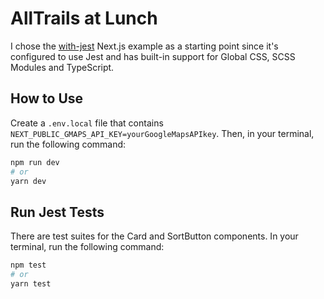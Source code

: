 # AllTrails at Lunch

I chose the [with-jest](https://github.com/vercel/next.js/tree/canary/examples/with-jest) Next.js example as a starting point since it's configured to use Jest and has built-in support for Global CSS, SCSS Modules and TypeScript.

## How to Use

Create a `.env.local` file that contains `NEXT_PUBLIC_GMAPS_API_KEY=yourGoogleMapsAPIkey`. Then, in your terminal, run the following command:

```bash
npm run dev
# or
yarn dev
```

## Run Jest Tests

There are test suites for the Card and SortButton components. In your terminal, run the following command:

```bash
npm test
# or
yarn test
```
